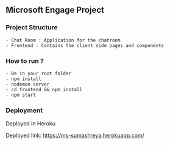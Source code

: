 ## Microsoft Engage Project

### Project Structure

    - Chat Room : Application for the chatroom
    - Frontend : Contains the client side pages and components 

### How to run ?

    - Be in your root folder
    - npm install
    - nodemon server
    - cd frontend && npm install  
    - npm start

### Deployment

Deployed in Heroku

Deployed link: https://ms-sumashreya.herokuapp.com/
